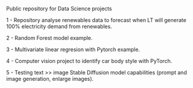 Public repository for Data Science projects

1 - Repository analyse renewables data to forecast when LT will generate 100% electricity demand from renewables.

2 - Random Forest model example.

3 - Multivariate linear regresion with Pytorch example.

4 - Computer vision project to identify car body style with PyTorch.

5 - Testing text >> image Stable Diffusion model capabilities (prompt and image generation, enlarge images).
